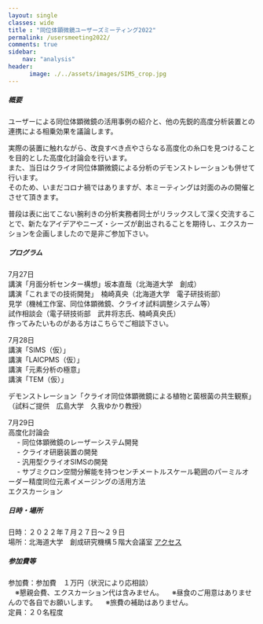 ```yaml
---
layout: single
classes: wide
title : "同位体顕微鏡ユーザーズミーティング2022"
permalink: /usersmeeting2022/
comments: true
sidebar: 
    nav: "analysis"
header:
      image: ./../assets/images/SIMS_crop.jpg
---
```

##### 概要 
ユーザーによる同位体顕微鏡の活用事例の紹介と、他の先鋭的高度分析装置との連携による相乗効果を議論します。    

実際の装置に触れながら、改良すべき点やさらなる高度化の糸口を見つけることを目的とした高度化討論会を行います。    
また、当日はクライオ同位体顕微鏡による分析のデモンストレーションも併せて行います。    
そのため、いまだコロナ禍ではありますが、本ミーティングは対面のみの開催とさせて頂きます。    


普段は表に出てこない腕利きの分析実務者同士がリラックスして深く交流することで、新たなアイデアやニーズ・シーズが創出されることを期待し、エクスカーションを企画しましたので是非ご参加下さい。    


##### プログラム  

7月27日    
講演「月面分析センター構想」坂本直哉（北海道大学　創成）    
講演「これまでの技術開発」　楠崎真央（北海道大学　電子研技術部）    
見学（機械工作室、同位体顕微鏡、クライオ試料調整システム等）    
試作相談会（電子研技術部　武井将志氏、楠崎真央氏）    
作ってみたいものがある方はこちらでご相談下さい。    

7月28日    
講演「SIMS（仮）」    
講演「LAICPMS（仮）」    
講演「元素分析の極意」    
講演「TEM（仮）」    


デモンストレーション「クライオ同位体顕微鏡による植物と菌根菌の共生観察」    
（試料ご提供　広島大学　久我ゆかり教授）    

7月29日    
高度化討論会    
　    - 同位体顕微鏡のレーザーシステム開発    
　    - クライオ研磨装置の開発    
　    - 汎用型クライオSIMSの開発    
　    - サブミクロン空間分解能を持つセンチメートルスケール範囲のパーミルオーダー精度同位元素イメージングの活用方法    
エクスカーション    

##### 日時・場所  
日時：２０２２年７月２７日～２９日  
場所：北海道大学　創成研究機構５階大会議室  [アクセス](https://www.cris.hokudai.ac.jp/contact-us)   

##### 参加費等
参加費：参加費　１万円（状況により応相談）   
　※懇親会費、エクスカーション代は含みません。
　※昼食のご用意はありませんので各自でお願いします。
　※旅費の補助はありません。   
定員：２０名程度   
